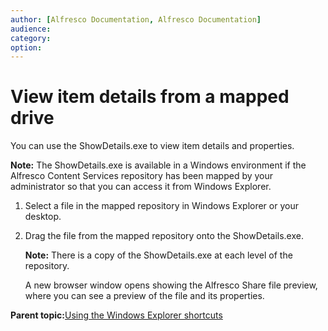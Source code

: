 ```yaml
---
author: [Alfresco Documentation, Alfresco Documentation]
audience: 
category: 
option: 
---
```


# View item details from a mapped drive

You can use the ShowDetails.exe to view item details and properties.

**Note:** The ShowDetails.exe is available in a Windows environment if the Alfresco Content Services repository has been mapped by your administrator so that you can access it from Windows Explorer.

1.  Select a file in the mapped repository in Windows Explorer or your desktop.

2.  Drag the file from the mapped repository onto the ShowDetails.exe.

    **Note:** There is a copy of the ShowDetails.exe at each level of the repository.

    A new browser window opens showing the Alfresco Share file preview, where you can see a preview of the file and its properties.


**Parent topic:**[Using the Windows Explorer shortcuts](../concepts/cifs-outside-interface-intro.md)

